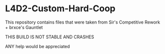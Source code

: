# L4D2-Custom-Hard-Coop

This repository contains files that were taken from Sir's Competitive Rework + brxce's Gauntlet

THIS BUILD IS NOT STABLE AND CRASHES

ANY help would be appreciated

